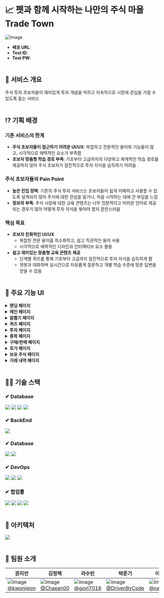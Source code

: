 # 📈 펫과 함께 시작하는 나만의 주식 마을 Trade Town #
![Image](https://github.com/user-attachments/assets/64cd3fe5-18e7-4e39-86f7-6001c63244e7)
- **배포 URL**:
- **Test ID**:
- **Test PW**: 
<br><br>
## 🏡 서비스 개요 ##
주식 투자 초보자들이 재미있게 투자 개념을 익히고 지속적으로 시장에 관심을 가질 수 있도록 돕는 서비스
<br><br>
## ⁉️ 기획 배경 ##
### 기존 서비스의 한계 ###
- **주식 초보자들이 접근하기 어려운 UI/UX**: 복잡하고 전문적인 용어와 기능들이 많고, 시각적으로 매력적인 요소가 부족함
- **초보자 맞춤형 학습 경로 부족**: 기초부터 고급까지의 다양하고 체계적인 학습 경로를 제공하지 않아 주식 초보자가 점진적으로 투자 지식을 습득하기 어려움
### 주식 초보자들의 Pain Point ###
- **높은 진입 장벽**: 기존의 주식 투자 서비스는 초보자들이 쉽게 이해하고 사용할 수 있도록 설계되지 않아 주식에 대한 관심을 잃거나, 처음 시작하는 데에 큰 부담을 느낌
- **정보의 부족**: 주식 시장에 대한 교육 콘텐츠는 너무 전문적이고 어려운 언어로 제공되는 경우가 많아 어떻게 투자 지식을 쌓아야 할지 혼란스러움
### 핵심 목표 ###
- **초보자 친화적인 UI/UX**
  - 복잡한 전문 용어를 최소화하고, 쉽고 직관적인 용어 사용
  - 시각적으로 매력적인 디자인과 인터랙티브 요소 활용
- **쉽고 재미있는 맞춤형 교육 콘텐츠 제공**
  - 단계별 퀴즈를 통해 기초부터 고급까지 점진적으로 투자 지식을 습득하게 함
  - 챗봇과 대화하며 실시간으로 자유롭게 질문하고 개별 학습 수준에 맞춘 답변을 얻을 수 있음
<br><br>
## 🐰 주요 기능 UI ##
<details>
  <summary><b>랜딩 페이지</b></summary>
  <div markdown="1">
    <img src="https://github.com/user-attachments/assets/611ce95a-9727-4993-8fa1-e097f1540770">
    <br>
    랜딩페이지
  </div>
</details>
<details>
  <summary><b>메인 페이지</b></summary>
  <div markdown="1">
    <img src="https://github.com/user-attachments/assets/f99bee8d-85d0-4d9c-8536-d40568403f26">
    <br>
    매수 1회 당 게이지 1칸 채워짐 -> 5칸이 채워지면 레벨이 오르고 펫을 획득
  </div>
</details>
<details>
  <summary><b>알뽑기 페이지</b></summary>
  <div markdown="1">
    <img src="https://github.com/user-attachments/assets/8955356a-b34b-443c-9199-99d4b8471855">
    <br>
    500 포인트로 알을 뽑은 후, 알이 부화되면 소수점 주식 획득
  </div>
</details>
<details>
  <summary><b>퀴즈 페이지</b></summary>
  <div markdown="1">
    <img src="https://github.com/user-attachments/assets/1151c11b-d853-4408-b60b-2f6432baec50">
    <br>
    1일 1회 단계별 퀴즈를 풀고 포인트 획득
  </div>
</details>
<details>
  <summary><b>투자 페이지</b></summary>
  <div markdown="1">
    <img src="https://github.com/user-attachments/assets/e59b6cf3-2d4f-4ca6-bef3-a7158d924217">
    <br>
    내 주식, 보유상품, 관심종목 조회
  </div>
</details>
<details>
  <summary><b>종목 페이지</b></summary>
  <div markdown="1">
    <img src="https://github.com/user-attachments/assets/57f9746e-0569-4254-b050-1037ad1cb698">
    <br>
    특정 종목의 현재가와 차트 조회
  </div>
</details>
<details>
  <summary><b>구매/판매 페이지</b></summary>
  <div markdown="1">
    <img src="https://github.com/user-attachments/assets/7390ae28-b2fb-4594-8fdb-fbe9d6b55b50">
    <br>
    구매/판매 수량을 입력하고 주문 확인 과정을 거친 후, 구매/판매 
  </div>
</details>
<details>
  <summary><b>호가 페이지</b></summary>
  <div markdown="1">
    <img src="https://github.com/user-attachments/assets/05192a9b-9461-4293-8f93-106597e21e25">
    <br>
    특정 종목의 호가 조회 
  </div>
</details>
<details>
  <summary><b>보유 주식 페이지</b></summary>
  <div markdown="1">
    <img src="https://github.com/user-attachments/assets/33d4a825-dd5e-423e-bccf-36402513fc64">
    <br>
    보유 주식 시각화한 원그래프 및 수익률 조회
  </div>
</details>
<details>
  <summary><b>거래 내역 페이지</b></summary>
  <div markdown="1">
    <img src="https://github.com/user-attachments/assets/2bdd1da9-f9a0-46be-8937-c26668cf8d8a">
    <br>
    거래 내역 상품 조회
  </div>
</details>
<br>

## 🧑‍💻 기술 스택 ##
### ✔ Database ###
<img src="https://img.shields.io/badge/React-61DAFB?style=flat-square&logo=react&logoColor=white"> <img src="https://img.shields.io/badge/javascript-F7DF1E?style=flat-square&logo=javascript&logoColor=white"> <img src="https://img.shields.io/badge/tailwindcss-06B6D4?style=flat-square&logo=tailwindcss&logoColor=white"> <img src="https://img.shields.io/badge/html5-E34F26?style=flat-square&logo=html5&logoColor=white">
### ✔ BackEnd ###
<img src="https://img.shields.io/badge/springboot-6DB33F?style=flat-square&logo=springboot&logoColor=white">

### ✔ Database ###
<img src="https://img.shields.io/badge/mysql-4479A1?style=flat-square&logo=mysql&logoColor=white"> <img src="https://img.shields.io/badge/redis-FF4438?style=flat-square&logo=redis&logoColor=white">

### ✔ DevOps ###
<img src="https://img.shields.io/badge/docker-2496ED?style=flat-square&logo=docker&logoColor=white"> <img src="https://img.shields.io/badge/apachekafka-231F20?style=flat-square&logo=apachekafka&logoColor=white"> <img src="https://img.shields.io/badge/amazon-FF9900?style=flat-square&logo=amazon&logoColor=white">

### ✔ 협업툴 ###
<img src="https://img.shields.io/badge/git-F05032?style=flat-square&logo=git&logoColor=white"> <img src="https://img.shields.io/badge/github-181717?style=flat-square&logo=github&logoColor=white"> <img src="https://img.shields.io/badge/slack-4A154B?style=flat-square&logo=slack&logoColor=white"> <img src="https://img.shields.io/badge/notion-000000?style=flat-square&logo=notion&logoColor=white">
<br><br>
## 🔧 아키텍처 ##
<img src="https://github.com/user-attachments/assets/f1dcf0aa-a049-4969-b46a-28b6f1b67853">
<br><br>

## 👥 팀원 소개 ##
| 권지언 | 김정택 | 라수빈 | 박준기 | 이나민 | 장성준 |
|--------|--------|--------|--------|--------|--------|
| ![Image](https://github.com/user-attachments/assets/98664e7d-06b2-4d7e-86ba-aa61a07898bc) <br> [@kwonjieon](https://github.com/kwonjieon) | ![Image](https://github.com/user-attachments/assets/400267bb-187e-4298-94ee-b3c7a0c9a71c) <br> [@Chaean00](https://github.com/Chaean00)  | ![Image](https://github.com/user-attachments/assets/fb635bb3-a378-417c-8fa7-257bb0630757) <br> [@govl7016](https://github.com/govl7016)  | ![Image](https://github.com/user-attachments/assets/54a577b0-ede3-48ab-9b65-ad932a9db7ac) <br> [@DrivenByCode](https://github.com/DrivenByCode) | ![Image](https://github.com/user-attachments/assets/a1c64525-167d-47db-b1c8-edef8aec86b5) <br> [@naminlee](https://github.com/naminlee) | ![Image](https://github.com/user-attachments/assets/a182ee1e-aaad-4ae4-bcb2-66b4305c83ec) <br> [@J2Jayy](https://github.com/J2Jayy)
